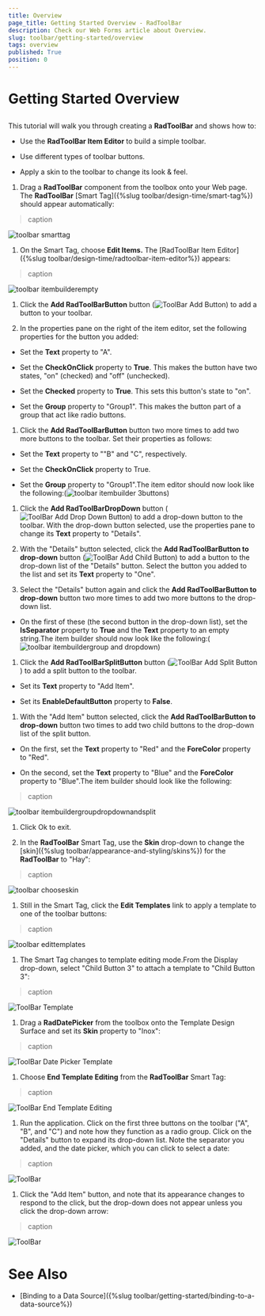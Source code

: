 ```yaml
---
title: Overview
page_title: Getting Started Overview - RadToolBar
description: Check our Web Forms article about Overview.
slug: toolbar/getting-started/overview
tags: overview
published: True
position: 0
---
```


# Getting Started Overview

## 

This tutorial will walk you through creating a **RadToolBar** and shows how to:

* Use the **RadToolBar Item Editor** to build a simple toolbar.

* Use different types of toolbar buttons.

* Apply a skin to the toolbar to change its look & feel.

1. Drag a **RadToolBar** component from the toolbox onto your Web page. The **RadToolBar** [Smart Tag]({%slug toolbar/design-time/smart-tag%}) should appear automatically:
>caption 

![toolbar smarttag](images/toolbar_smarttag.png)

1. On the Smart Tag, choose **Edit Items.** The [RadToolBar Item Editor]({%slug toolbar/design-time/radtoolbar-item-editor%}) appears:
>caption 

![toolbar itembuilderempty](images/toolbar_itembuilderempty.png)

1. Click the **Add RadToolBarButton** button (![ToolBar Add Button](images/toolbar_addtoolbutton.png)) to add a button to your toolbar.

1. In the properties pane on the right of the item editor, set the following properties for the button you added:

* Set the **Text** property to "A".

* Set the **CheckOnClick** property to **True**. This makes the button have two states, "on" (checked) and "off" (unchecked).

* Set the **Checked** property to **True**. This sets this button's state to "on".

* Set the **Group** property to "Group1". This makes the button part of a group that act like radio buttons.

1. Click the **Add RadToolBarButton** button two more times to add two more buttons to the toolbar. Set their properties as follows:

* Set the **Text** property to ""B" and "C", respectively.

* Set the **CheckOnClick** property to True.

* Set the **Group** property to "Group1".The item editor should now look like the following:(![toolbar itembuilder 3buttons](images/toolbar_itembuilder3buttons.png))

1. Click the **Add RadToolBarDropDown** button (![ToolBar Add Drop Down Button](images/toolbar_adddropdownbutton.png)) to add a drop-down button to the toolbar. With the drop-down button selected, use the properties pane to change its **Text** property to "Details".

1. With the "Details" button selected, click the **Add RadToolBarButton to drop-down** button (![ToolBar Add Child Button](images/toolbar_addchildbutton.png)) to add a button to the drop-down list of the "Details" button. Select the button you added to the list and set its **Text** property to "One".

1. Select the "Details" button again and click the **Add RadToolBarButton to drop-down** button two more times to add two more buttons to the drop-down list.

* On the first of these (the second button in the drop-down list), set the **IsSeparator** property to **True** and the **Text** property to an empty string.The item builder should now look like the following:(![toolbar itembuildergroup and dropdown](images/toolbar_itembuildergroup&dropdown.png))

1. Click the **Add RadToolBarSplitButton** button (![ToolBar Add Split Button](images/toolbar_addsplitbutton.png)) to add a split button to the toolbar.

* Set its **Text** property to "Add Item".

* Set its **EnableDefaultButton** property to **False**.

1. With the "Add Item" button selected, click the **Add RadToolBarButton to drop-down** button two times to add two child buttons to the drop-down list of the split button.

* On the first, set the **Text** property to "Red" and the **ForeColor** property to "Red".

* On the second, set the **Text** property to "Blue" and the **ForeColor** property to "Blue".The item builder should look like the following:
>caption 

![toolbar itembuildergroupdropdownandsplit](images/toolbar_itembuildergroupdropdownandsplit.png)

1. Click Ok to exit.

1. In the **RadToolBar** Smart Tag, use the **Skin** drop-down to change the [skin]({%slug toolbar/appearance-and-styling/skins%}) for the **RadToolBar** to "Hay":
>caption 

![toolbar chooseskin](images/toolbar_chooseskin.png)

1. Still in the Smart Tag, click the **Edit Templates** link to apply a template to one of the toolbar buttons:
>caption 

![toolbar edittemplates](images/toolbar_edittemplates.png)

1. The Smart Tag changes to template editing mode.From the Display drop-down, select "Child Button 3" to attach a template to "Child Button 3":
>caption 

![ToolBar Template](images/toolbar_templateforchild3.gif)

1. Drag a **RadDatePicker** from the toolbox onto the Template Design Surface and set its **Skin** property to "Inox":
>caption 

![ToolBar Date Picker Template](images/toolbar_datepickertemplate.png)

1. Choose **End Template Editing** from the **RadToolBar** Smart Tag:
>caption 

![ToolBar End Template Editing](images/toolbar_endtemplateediting.png)

1. Run the application. Click on the first three buttons on the toolbar ("A", "B", and "C") and note how they function as a radio group. Click on the "Details" button to expand its drop-down list. Note the separator you added, and the date picker, which you can click to select a date:
>caption 

![ToolBar](images/toolbar_gettingstarted.png)

1. Click the "Add Item" button, and note that its appearance changes to respond to the click, but the drop-down does not appear unless you click the drop-down arrow:
>caption 

![ToolBar](images/toolbar_gettingstarted2.png)

# See Also

 * [Binding to a Data Source]({%slug toolbar/getting-started/binding-to-a-data-source%})
